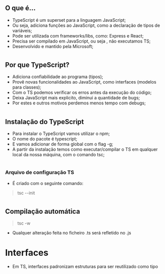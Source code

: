 ## O que é...
* TypeScript é um superset para a linguagem JavaScript;
* Ou seja, adiciona funções ao JavaScript, como a declaração de tipos de variáveis;
* Pode ser utilizada com frameworks/libs, como: Express e React;
* Precisa ser compilado em JavaScript, ou seja , não executamos TS;
* Desenvolvido e mantido pela Microsoft;
#

## Por que TypeScript?
* Adiciona confiabilidade ao programa (tipos);
* Provê novas funcionalidades ao JavaScript, como interfaces (modelos para classes);
* Com o TS podemos verificar os erros antes da execução do código;
* Deixa JavaScript mais explicito, diminui a quantidade de bugs;
* Por estes e outros motivos perdemos menos tempo com debugs;
#

## Instalação do TypeScript
* Para instalar o TypeScript vamos utilizar o npm;
* O nome do pacote é typescript;
* E vamos adicionar de forma global com o flag -g;
* A partir da instalação temos como executar/compilar o TS  em qualquer local da nossa máquina, com o comando tsc;
#
### Arquivo de configuração TS
* É criado com o seguinte comando: 
>    tsc --init
#
## Compilação automática
> tsc -w
* Qualquer alteração feita no ficheiro .ts será refletido no .js 
#
# Interfaces
* Em TS, interfaces padronizam estruturas para ser reutilizado como tipo